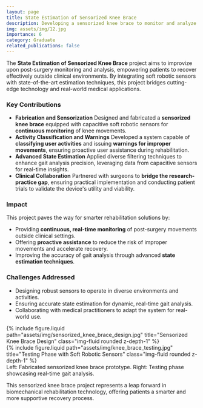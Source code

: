```yaml
---
layout: page
title: State Estimation of Sensorized Knee Brace
description: Developing a sensorized knee brace to monitor and analyze post-surgery movements with advanced state estimation techniques.
img: assets/img/12.jpg
importance: 6
category: Graduate
related_publications: false
---
```


The **State Estimation of Sensorized Knee Brace** project aims to improvize upon post-surgery monitoring and analysis, empowering patients to recover effectively outside clinical environments. By integrating soft robotic sensors with state-of-the-art estimation techniques, this project bridges cutting-edge technology and real-world medical applications.

### Key Contributions
- **Fabrication and Sensorization** Designed and fabricated a **sensorized knee brace** equipped with capacitive soft robotic sensors for **continuous monitoring** of knee movements.
- **Activity Classification and Warnings** Developed a system capable of **classifying user activities** and issuing **warnings for improper movements**, ensuring proactive user assistance during rehabilitation.
- **Advanced State Estimation** Applied diverse filtering techniques to enhance gait analysis precision, leveraging data from capacitive sensors for real-time insights.
- **Clinical Collaboration** Partnered with surgeons to **bridge the research-practice gap**, ensuring practical implementation and conducting patient trials to validate the device's utility and viability.

### Impact
This project paves the way for smarter rehabilitation solutions by:
- Providing **continuous, real-time monitoring** of post-surgery movements outside clinical settings.
- Offering **proactive assistance** to reduce the risk of improper movements and accelerate recovery.
- Improving the accuracy of gait analysis through advanced **state estimation techniques**.

### Challenges Addressed
- Designing robust sensors to operate in diverse environments and activities.
- Ensuring accurate state estimation for dynamic, real-time gait analysis.
- Collaborating with medical practitioners to adapt the system for real-world use.

<div class="row justify-content-sm-center">
    <div class="col-sm-6 mt-3 mt-md-0">
        {% include figure.liquid path="assets/img/sensorized_knee_brace_design.jpg" title="Sensorized Knee Brace Design" class="img-fluid rounded z-depth-1" %}
    </div>
    <div class="col-sm-6 mt-3 mt-md-0">
        {% include figure.liquid path="assets/img/knee_brace_testing.jpg" title="Testing Phase with Soft Robotic Sensors" class="img-fluid rounded z-depth-1" %}
    </div>
</div>
<div class="caption">
    Left: Fabricated sensorized knee brace prototype. Right: Testing phase showcasing real-time gait analysis.
</div>

This sensorized knee brace project represents a leap forward in biomechanical rehabilitation technology, offering patients a smarter and more supportive recovery process.

